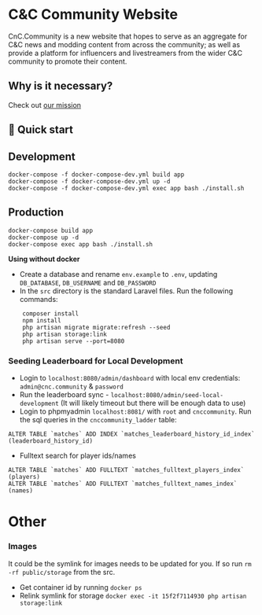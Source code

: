 

# C&C Community Website
CnC.Community is a new website that hopes to serve as an aggregate for C&C news and modding content from across the community; 
as well as provide a platform for influencers and livestreamers from the wider C&C community to promote their content. 

## Why is it necessary? 
Check out [our mission](https://cnc.community/news/official-news/our-mission)

## 🚀 Quick start

## Development
```shell
docker-compose -f docker-compose-dev.yml build app
docker-compose -f docker-compose-dev.yml up -d 
docker-compose -f docker-compose-dev.yml exec app bash ./install.sh

```

## Production
```
docker-compose build app
docker-compose up -d
docker-compose exec app bash ./install.sh
```

**Using without docker**

* Create a database and rename `env.example` to `.env`, updating `DB_DATABASE`, `DB_USERNAME` and `DB_PASSWORD`
* In the `src` directory is the standard Laravel files. Run the following commands:

```shell
    composer install
    npm install
    php artisan migrate migrate:refresh --seed
    php artisan storage:link
    php artisan serve --port=8080
```

### Seeding Leaderboard for Local Development
- Login to `localhost:8080/admin/dashboard` with local env credentials: `admin@cnc.community` & `password` 
- Run the leaderboard sync - `localhost:8080/admin/seed-local-development` (It will likely timeout but there will be enough data to use)
- Login to phpmyadmin `localhost:8081/` with `root` and `cnccommunity`. Run the sql queries in the `cnccommunity_ladder` table:


```
ALTER TABLE `matches` ADD INDEX `matches_leaderboard_history_id_index` (leaderboard_history_id)
```

- Fulltext search for player ids/names
```
ALTER TABLE `matches` ADD FULLTEXT `matches_fulltext_players_index` (players)
ALTER TABLE `matches` ADD FULLTEXT `matches_fulltext_names_index` (names)
```


# Other
### Images 

It could be the symlink for images needs to be updated for you. 
If so run `rm -rf public/storage` from the src.

* Get container id by running `docker ps`
* Relink symlink for storage `docker exec -it 15f2f7114930 php artisan storage:link`